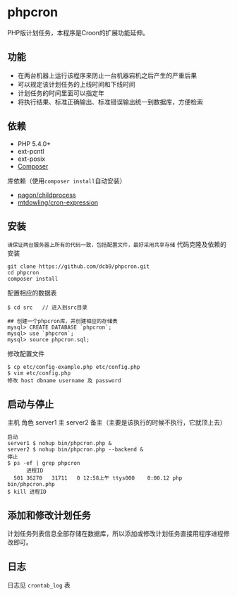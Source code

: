 phpcron
=======

PHP版计划任务，本程序是Croon的扩展功能延伸。

## 功能
- 在两台机器上运行该程序来防止一台机器宕机之后产生的严重后果
- 可以规定该计划任务的上线时间和下线时间
- 计划任务的时间里面可以指定年
- 将执行结果、标准正确输出、标准错误输出统一到数据库，方便检索

## 依赖

- PHP 5.4.0+
- ext-pcntl
- ext-posix
- [Composer](http://getcomposer.org)

库依赖（使用`composer install`自动安装）
- [pagon/childprocess](https://github.com/hfcorriez/php-childprocess)
- [mtdowling/cron-expression](https://github.com/mtdowling/cron-expression)

## 安装
``` 请保证两台服务器上所有的代码一致，包括配置文件，最好采用共享存储 ```
代码克隆及依赖的安装
```
git clone https://github.com/dcb9/phpcron.git
cd phpcron
composer install
```
配置相应的数据表
```
$ cd src   // 进入到src目录

## 创建一个phpcron库，并创建相应的存储表
mysql> CREATE DATABASE `phpcron`;
mysql> use `phpcron`;
mysql> source phpcron.sql;
```
修改配置文件
```
$ cp etc/config-example.php etc/config.php
$ vim etc/config.php
修改 host dbname username 及 password
```

## 启动与停止
主机      角色
server1   主
server2   备主（主要是该执行的时候不执行，它就顶上去）
```
启动
server1 $ nohup bin/phpcron.php &
server2 $ nohup bin/phpcron.php --backend &
停止
$ ps -ef | grep phpcron
      进程ID
  501 36270   31711   0 12:58上午 ttys000    0:00.12 php bin/phpcron.php
$ kill 进程ID
```

## 添加和修改计划任务
计划任务列表信息全部存储在数据库，所以添加或修改计划任务直接用程序进程修改即可。

## 日志
日志见 ```crontab_log``` 表
